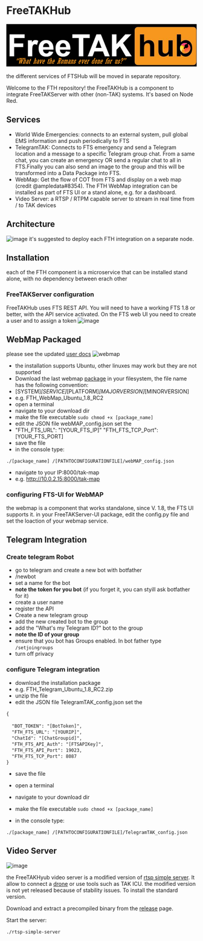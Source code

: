 # FreeTAKHub
![OFFICIAL logo of  FTH to annoy the censors and hopefully spark some sort of controversy ](FTHLOGO3.png)

the different services of FTSHub will be moved in separate repository.

Welcome to the FTH repository!
the FreeTAKHub is a component to integrate FreeTAKServer with other (non-TAK) systems. It's based on Node Red.

## Services
* World Wide Emergencies: connects to an external system, pull global EMS information and push periodically to FTS
*  TelegramTAK: Connects to FTS emergency and send a Telegram location and a message to a specific Telegram group chat. From a  same chat, you can create  an emergency OR send a regular chat to all in FTS.Finally you can also send an image to the group and this will be transformed into a Data Package into FTS.
*  WebMap: Get the flow of COT from FTS and display on a web map (credit @ampledata#8354). The FTH WebMap integration can be installed as part of FTS UI or a stand alone, e.g. for a dashboard. 
*  Video Server: a RTSP / RTPM capable server to stream in real time from / to TAK devices


## Architecture
![image](https://user-images.githubusercontent.com/60719165/125168213-ae368380-e17a-11eb-9b18-bf782f2d34bf.png)
it's suggested to deploy each FTH integration on a separate node.

## Installation
each of the FTH component is a microservice that can be installed stand alone, with no dependency between erach other

### FreeTAKServer configuration
FreeTAKHub uses FTS REST API. You will need to have a working FTS 1.8 or better, with the API service activated. On the FTS web UI you need to create a user and to assign a token
![image](https://user-images.githubusercontent.com/60719165/118305634-9f0ac080-b4be-11eb-8b0f-47344f7d2fc2.png)

## WebMap Packaged
please see the updated [user docs](https://github.com/FreeTAKTeam/FreeTAKServer-User-Docs/blob/main/docs/docs/FreeTAKHub/WebMap/Installation.md)
![webmap](https://user-images.githubusercontent.com/60719165/118400733-47449480-b639-11eb-8583-93e52cdcfb80.png)

* the installation supports Ubuntu, other linuxes may work but they are not supported
* Download the last webmap  [package](https://github.com/FreeTAKTeam/FreeTAKHub/releases/) in your filesystem, the file name has the following convention:
* [SYSTEM]_[SERVICE]_[PLATFORM]_[MAJORVERSION]_[MINORVERSION]
* e.g. FTH_WebMap_Ubuntu_1.8_RC2
* open a terminal
* navigate to your download dir
* make the file executable
```sudo chmod +x [package_name]```
* edit the JSON file webMAP_config.json set the 
*   "FTH_FTS_URL": "[YOUR_FTS_IP]" 
  "FTH_FTS_TCP_Port": [YOUR_FTS_PORT]
*  save the file
*  in the console type:
```
./[package_name] /[PATHTOCONFIGURATIONFILE]/webMAP_config.json
```
* navigate to your IP:8000/tak-map 
* e.g. http://10.0.2.15:8000/tak-map

### configuring FTS-UI for WebMAP
the webmap is a component that works standalone, since V. 1.8, the FTS UI supports it.
in your FreeTAKServer-UI package, edit the config.py file and set the loaction of your webmap service.

## Telegram Integration

### Create telegram Robot
* go to telegram and create a new bot with botfather
* /newbot
* set a name for the bot
* **note the token for you bot** (if you forget it, you can styill ask botfather for it)
* create a user name
* register the API
* Create a new telegram group
* add the new created bot to the group
* add the "What's my Telegram ID?" bot to the group
* **note the ID of your group**
* ensure that you bot has Groups enabled. In bot father type
``` /setjoingroups```
* turn off privacy
### configure Telegram integration
* download the installation package
*  e.g. FTH_Telegram_Ubuntu_1.8_RC2.zip
*  unzip the file
* edit the JSON file TelegramTAK_config.json set the 
```  
{

  "BOT_TOKEN": "[BotToken]",
  "FTH_FTS_URL": "[YOURIP]",
  "ChatId": "[ChatGroupid]",
  "FTH_FTS_API_Auth": "[FTSAPIKey]",
  "FTH_FTS_API_Port": 19023,
  "FTH_FTS_TCP_Port": 8087
}
 ```
*  save the file
* open a terminal
* navigate to your download dir
* make the file executable
```sudo chmod +x [package_name]```

*  in the console type:
```
./[package_name] /[PATHTOCONFIGURATIONFILE]/TelegramTAK_config.json
```
## Video Server
![image](https://user-images.githubusercontent.com/60719165/125315214-449aae80-e30d-11eb-9af0-a316dccbefd3.png)

the FreeTAKHyub video server is a modified version of [rtsp simple server](https://github.com/aler9/rtsp-simple-server).
It allow to connect a [drone](https://github.com/FreeTAKTeam/FreeTAKServer-User-Docs/blob/main/docs/docs/tools/FreeTAKUAS.md) or use tools such as TAK ICU.
the modified version is not yet released because of stability issues. To install the standard version.

Download and extract a precompiled binary from the [release](https://github.com/aler9/rtsp-simple-server/releases) page.

Start the server:
```
./rtsp-simple-server
```
